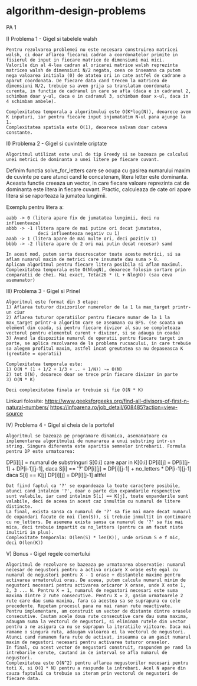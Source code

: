 # algorithm-design-problems
PA 1


I) Problema 1 - Gigel si tabelele walsh

	Pentru rezolvarea problemei nu este necesara construirea matricei walsh, ci doar aflarea fiecarui cadran a coordonatelor primite in fisierul de input in fiecare matrice de dimensiuni mai mici.
	Valorile din al 4-lea cadran al oricarei matrice walsh reprezinta matricea walsh de dimensiuni N/2 negata, ceea ce inseamna ca putem nega valoarea initiala (0) de atatea ori in cate astfel de cadrane a aparut coordonata. De fiecare data cand trecem la matricea de dimensiuni N/2, trebuie sa avem grija sa translatam coordonata curenta, in functie de cadranul in care se afla (daca e in cadranul 2, schimbam doar y-ul, daca e in cadranul 3, schimbam doar x-ul, daca in 4 schimbam ambele).
  
	Complexitatea temporala a algoritmului este O(K*log(N)), deoarece avem K inputuri, iar pentru fiecare input injumatatim N-ul pana ajunge la 1.
	Complexitatea spatiala este O(1), deoarece salvam doar cateva constante.

II) Problema 2 - Gigel si cuvintele criptate

	Algoritmul utilizat este unul de tip Greedy si se bazeaza pe calcului unei metrici de dominanta a unei litere pe fiecare cuvant.
Definim functia solve_for_letters care se ocupa cu gasirea numarului maxim de cuvinte pe care atunci cand le concatenam, litera letter este dominanta. Aceasta functie creeaza un vector, in care fiecare valoare reprezinta cat de dominanta este litera in fiecare cuvant. Practic, calculeaza de cate ori apare litera si se raporteaza la jumatea lungimii.
	
  Exemplu pentru litera a:

	aabb -> 0 (litera apare fix de jumatatea lungimii, deci nu influenteaza)
	abbb -> -1 (litera apare de mai putine ori decat jumatatea,
				deci influenteaza negativ cu 1)
	aaab -> 1 (litera apare de mai multe ori, deci pozitiv 1)
	bbbb -> -2 (litera apare de 2 ori mai putin decat necesar) samd

	In acest mod, putem sorta descrescator toate aceste metrici, si sa  aflam numarul maxim de metrici care insumate dau suma > 0.
	Aplicam algoritmul pentru fiecare litera posibila si aflam maximul.
	Complexitatea temporala este O(NlogN), deoarece folosim sortare prin comparatii de chei. Mai exact, Teta(26 * (L + NlogN)) (sau ceva asemanator)

III) Problema 3 - Gigel si Prinel

	Algoritmul este format din 3 etape:
	1) Aflarea tuturor divizorilor numerelor de la 1 la max_target printr-un ciur
	2) Aflarea tuturor operatiilor pentru fiecare numar de la 1 la max_target printr-o algoritm care se aseamana cu BFS. (se scoata un element din coada, si pentru fiecare divizor al sau se completeaza vectorul pentru elementul curent + divizor, si se adauga in coada)
	3) Avand la dispozitie numarul de operatii pentru fiecare target in parte, se aplica rezolvarea de la problema rucsacului, in care trebuie sa alegem profitul maxim, astfel incat greutatea sa nu depaseasca K (greutate = operatii)

	Complexitatea temporala este:
	1) O(N * (1 + 1/2 + 1/3 + .. + 1/N)) ~= O(N)
	2) tot O(N), deoarece doar se trece prin fiecare divizor in parte
	3) O(N * K)

	Deci complexitatea finala ar trebuie si fie O(N * K)
	
  Linkuri folosite:
	https://www.geeksforgeeks.org/find-all-divisors-of-first-n-natural-numbers/
	https://infoarena.ro/job_detail/608485?action=view-source

IV) Problema 4 - Gigel si cheia de la portofel

	Algoritmul se bazeaza pe programare dinamica, asemanatoare cu implementarea algoritmului de numararea a unui substring intr-un string. Singura diferenta este aparitia semnelor intrebarii. Formula pentru DP este urmatoarea:
	
  DP[i][j] = numarul de substringuri S[0:i] care apar in K[0:i]
	DP[i][j] = DP[i][j-1] + DP[i-1][j-1], daca S[i] == '?'
	DP[i][j] = DP[i][j-1] + no_letters * DP[i-1][j-1] daca S[i] == K[j]
	DP[i][j] = DP[i][j-1] altfel

	Dat fiind faptul ca '?' se expandeaza la toate caractere posibile, atunci cand intalnim '?', doar o parte din expandarile respenctive sunt valabile, iar cand intalnim S[i] == K[j], toate expandarile sunt valabile, deci de aceea in acest caz inmultim cu numarul de litere distincte.
	La final, exista sansa ca numarul de '?' sa fie mai mare decat numarul de expandari facute de noi (len(S)), si trebuie inmultit in continuare cu no_letters. De asemena exista sansa ca numarul de '?' sa fie mai mica, deci trebuie impartit cu no_letters (pentru ca am facut niste imultiri in plus).  
	Complexitate temporala: O(len(S) * len(K)), unde oricum S e f mic, deci O(len(K))

V) Bonus - Gigel regele comertului

	Algoritmul de rezolvare se bazeaza pe urmatoarea observatie: numarul necesar de negustori pentru a activa oricare X orase este egal cu numarul de negustori pentru X - 1 orase + distantele maxime pentru activarea urmatorului oras. De aceea, putem calcula numarul minim de negustori necesari pentru activarea oricaror X orase, unde X este 1, 2, 3 ... N. Pentru X = 1, numarul de negustori necesari este suma maxima dintre 2 rute consecutive. Pentru X = 2, gasim urmatoarele 2 rute care dau suma maxima, fara ca acestea sa se suprapuna cu cele precedente. Repetam procesul pana nu mai raman rute neactivate.
	Pentru implementare, am construit un vector de distante dintre orasele consecutive. Cautam acele doua rute consecutive care dau suma maxima, adaugam suma la vectorul de negustori, si eliminam rutele din vector pentru a ne asigura ca nu se suprapun la iteratiile viitoare. Daca mai ramane o singura ruta, adaugam valoarea ei la vectorul de negustori. Atunci cand ramanem fara rute de activat, inseamna ca am gasit numarul maxim de negustori necesari pentru activarea tuturor oraselor.
	In final, cu acest vector de negustori construit, raspundem pe rand la intrebarile cerute, cautand in ce interval se afla numarul de negustori.
	Complexitatea este O(N^2) pentru aflarea negustorilor necesari pentru toti X, si O(Q * N) pentru a raspunde la intrebari. Acel N apare din cauza faptului ca trebuie sa iteram prin vectorul de negustori de fiecare data.
